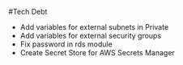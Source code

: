 #Tech Debt
- Add variables for external subnets in Private
- Add variables for external security groups
- Fix password in rds module
- Create Secret Store for AWS Secrets Manager
